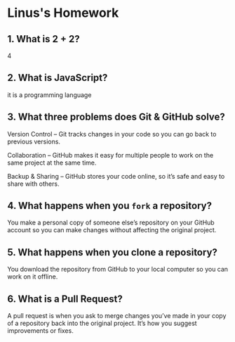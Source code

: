 # Linus's Homework

## 1. What is 2 + 2?

4

## 2. What is JavaScript?

it is a programming language
## 3. What three problems does Git & GitHub solve?

Version Control – Git tracks changes in your code so you can go back to previous versions.

Collaboration – GitHub makes it easy for multiple people to work on the same project at the same time.

Backup & Sharing – GitHub stores your code online, so it’s safe and easy to share with others.


## 4. What happens when you `fork` a repository?

You make a personal copy of someone else’s repository on your GitHub account so you can make changes without affecting the original project.
## 5. What happens when you clone a repository?

You download the repository from GitHub to your local computer so you can work on it offline.


## 6. What is a Pull Request?

A pull request is when you ask to merge changes you’ve made in your copy of a repository back into the original project. It’s how you suggest improvements or fixes.


